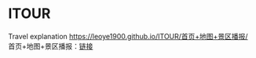 # ITOUR
Travel explanation
https://leoye1900.github.io/ITOUR/首页+地图+景区播报/
首页+地图+景区播报：</strong><a href="https://leoye1900.github.io/ITOUR/首页+地图+景区播报/" rel="nofollow">链接</a><br>
